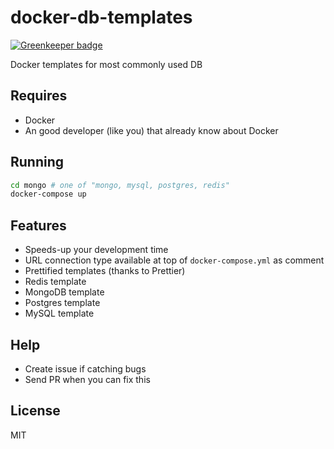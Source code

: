 # docker-db-templates

[![Greenkeeper badge](https://badges.greenkeeper.io/dalisoft/docker-db-templates.svg)](https://greenkeeper.io/)

Docker templates for most commonly used DB

## Requires

- Docker
- An good developer (like you) that already know about Docker

## Running

```bash
cd mongo # one of "mongo, mysql, postgres, redis"
docker-compose up
```

## Features

- Speeds-up your development time
- URL connection type available at top of `docker-compose.yml` as comment
- Prettified templates (thanks to Prettier)
- Redis template
- MongoDB template
- Postgres template
- MySQL template

## Help

- Create issue if catching bugs
- Send PR when you can fix this

## License

MIT

